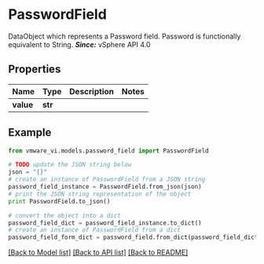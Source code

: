 # PasswordField

DataObject which represents a Password field.  Password is functionally equivalent to String.  ***Since:*** vSphere API 4.0 

## Properties
Name | Type | Description | Notes
------------ | ------------- | ------------- | -------------
**value** | **str** |  | 

## Example

```python
from vmware_vi.models.password_field import PasswordField

# TODO update the JSON string below
json = "{}"
# create an instance of PasswordField from a JSON string
password_field_instance = PasswordField.from_json(json)
# print the JSON string representation of the object
print PasswordField.to_json()

# convert the object into a dict
password_field_dict = password_field_instance.to_dict()
# create an instance of PasswordField from a dict
password_field_form_dict = password_field.from_dict(password_field_dict)
```
[[Back to Model list]](../README.md#documentation-for-models) [[Back to API list]](../README.md#documentation-for-api-endpoints) [[Back to README]](../README.md)


